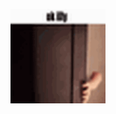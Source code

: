 
<p align="center">
<a href='https://impomu.com'>
  <img width="30%" src='https://github.com/sendiriaann/sendiriaann/blob/1e77135933a8637554a1b3f7525fed53ea8f6140/rBRiTsyc.gif'/>
</a>
</p>
